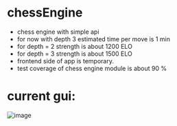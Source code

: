 # chessEngine
* chess engine with simple api 
* for now with depth 3 estimated time per move is 1 min
* for depth = 2 strength is about 1200 ELO
* for depth = 3 strength is about 1500 ELO
* frontend side of app is temporary.
* test coverage of chess engine module is about 90 %

# current gui:
![image](https://user-images.githubusercontent.com/77834536/177793705-351252d4-c033-47b4-85d8-9746616f764a.png)
